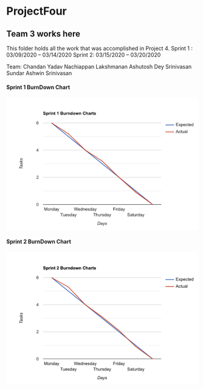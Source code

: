 # ProjectFour
## Team 3 works here

This folder holds all the work that was accomplished in Project 4.
Sprint 1 : 03/09/2020 – 03/14/2020 
Sprint 2: 03/15/2020 – 03/20/2020  

Team: 
Chandan Yadav 
Nachiappan Lakshmanan 
Ashutosh Dey 
Srinivasan Sundar 
Ashwin Srinivasan

#### Sprint 1 BurnDown Chart

![BurnDown Chart](Documents/Sprint_1_burndown_chart.png)

#### Sprint 2 BurnDown Chart

![BurnDown Chart](Documents/Sprint_2_burndown_chart.png)